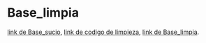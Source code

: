 # Base_limpia
[link de Base_sucio](https://drive.google.com/file/d/1ADkBUTAz2ubNBmDxMmqwcnamITgoZhf6/view?usp=sharing), [link de codigo de limpieza](https://drive.google.com/file/d/1UfYFsp9FIe73jz91qRRSP5U8c6JobKoA/view?usp=sharing), [link de Base_limpia](https://drive.google.com/file/d/1s-Vez1f8yLsWEeHUUBRXKgaidjW3DMMg/view?usp=sharing).
